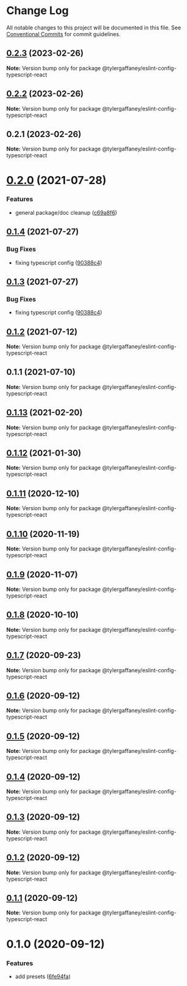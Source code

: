 # Change Log

All notable changes to this project will be documented in this file.
See [Conventional Commits](https://conventionalcommits.org) for commit guidelines.

## [0.2.3](https://github.com/tylergaffaney/configs/compare/@tylergaffaney/eslint-config-typescript-react@0.2.2...@tylergaffaney/eslint-config-typescript-react@0.2.3) (2023-02-26)

**Note:** Version bump only for package @tylergaffaney/eslint-config-typescript-react





## [0.2.2](https://github.com/tylergaffaney/configs/compare/@tylergaffaney/eslint-config-typescript-react@0.2.1...@tylergaffaney/eslint-config-typescript-react@0.2.2) (2023-02-26)

**Note:** Version bump only for package @tylergaffaney/eslint-config-typescript-react





## 0.2.1 (2023-02-26)

**Note:** Version bump only for package @tylergaffaney/eslint-config-typescript-react





# [0.2.0](https://github.com/tylergaffaney/configs/compare/@tylergaffaney/eslint-config-typescript-react@0.1.4...@tylergaffaney/eslint-config-typescript-react@0.2.0) (2021-07-28)


### Features

* general package/doc cleanup ([c69a8f6](https://github.com/tylergaffaney/configs/commit/c69a8f60a03531f44d7996955d48d522d9637427))





## [0.1.4](https://github.com/tylergaffaney/configs/compare/@tylergaffaney/eslint-config-typescript-react@0.1.2...@tylergaffaney/eslint-config-typescript-react@0.1.4) (2021-07-27)

### Bug Fixes

- fixing typescript config ([90388c4](https://github.com/tylergaffaney/configs/commit/90388c4a744ba11070f668e752123d549994c4fb))

## [0.1.3](https://github.com/tylergaffaney/configs/compare/@tylergaffaney/eslint-config-typescript-react@0.1.2...@tylergaffaney/eslint-config-typescript-react@0.1.3) (2021-07-27)

### Bug Fixes

- fixing typescript config ([90388c4](https://github.com/tylergaffaney/configs/commit/90388c4a744ba11070f668e752123d549994c4fb))

## [0.1.2](https://github.com/tylergaffaney/configs/compare/@tylergaffaney/eslint-config-typescript-react@0.1.1...@tylergaffaney/eslint-config-typescript-react@0.1.2) (2021-07-12)

**Note:** Version bump only for package @tylergaffaney/eslint-config-typescript-react

## 0.1.1 (2021-07-10)

**Note:** Version bump only for package @tylergaffaney/eslint-config-typescript-react

## [0.1.13](https://github.com/tylergaffaney/configs/compare/@tylergaffaney/eslint-config-typescript-react@0.1.12...@tylergaffaney/eslint-config-typescript-react@0.1.13) (2021-02-20)

**Note:** Version bump only for package @tylergaffaney/eslint-config-typescript-react

## [0.1.12](https://github.com/tylergaffaney/configs/compare/@tylergaffaney/eslint-config-typescript-react@0.1.11...@tylergaffaney/eslint-config-typescript-react@0.1.12) (2021-01-30)

**Note:** Version bump only for package @tylergaffaney/eslint-config-typescript-react

## [0.1.11](https://github.com/tylergaffaney/configs/compare/@tylergaffaney/eslint-config-typescript-react@0.1.10...@tylergaffaney/eslint-config-typescript-react@0.1.11) (2020-12-10)

**Note:** Version bump only for package @tylergaffaney/eslint-config-typescript-react

## [0.1.10](https://github.com/tylergaffaney/configs/compare/@tylergaffaney/eslint-config-typescript-react@0.1.9...@tylergaffaney/eslint-config-typescript-react@0.1.10) (2020-11-19)

**Note:** Version bump only for package @tylergaffaney/eslint-config-typescript-react

## [0.1.9](https://github.com/tylergaffaney/configs/compare/@tylergaffaney/eslint-config-typescript-react@0.1.8...@tylergaffaney/eslint-config-typescript-react@0.1.9) (2020-11-07)

**Note:** Version bump only for package @tylergaffaney/eslint-config-typescript-react

## [0.1.8](https://github.com/tylergaffaney/configs/compare/@tylergaffaney/eslint-config-typescript-react@0.1.7...@tylergaffaney/eslint-config-typescript-react@0.1.8) (2020-10-10)

**Note:** Version bump only for package @tylergaffaney/eslint-config-typescript-react

## [0.1.7](https://github.com/tylergaffaney/configs/compare/@tylergaffaney/eslint-config-typescript-react@0.1.6...@tylergaffaney/eslint-config-typescript-react@0.1.7) (2020-09-23)

**Note:** Version bump only for package @tylergaffaney/eslint-config-typescript-react

## [0.1.6](https://github.com/tylergaffaney/configs/compare/@tylergaffaney/eslint-config-typescript-react@0.1.5...@tylergaffaney/eslint-config-typescript-react@0.1.6) (2020-09-12)

**Note:** Version bump only for package @tylergaffaney/eslint-config-typescript-react

## [0.1.5](https://github.com/tylergaffaney/configs/compare/@tylergaffaney/eslint-config-typescript-react@0.1.4...@tylergaffaney/eslint-config-typescript-react@0.1.5) (2020-09-12)

**Note:** Version bump only for package @tylergaffaney/eslint-config-typescript-react

## [0.1.4](https://github.com/tylergaffaney/configs/compare/@tylergaffaney/eslint-config-typescript-react@0.1.3...@tylergaffaney/eslint-config-typescript-react@0.1.4) (2020-09-12)

**Note:** Version bump only for package @tylergaffaney/eslint-config-typescript-react

## [0.1.3](https://github.com/tylergaffaney/configs/compare/@tylergaffaney/eslint-config-typescript-react@0.1.2...@tylergaffaney/eslint-config-typescript-react@0.1.3) (2020-09-12)

**Note:** Version bump only for package @tylergaffaney/eslint-config-typescript-react

## [0.1.2](https://github.com/tylergaffaney/configs/compare/@tylergaffaney/eslint-config-typescript-react@0.1.1...@tylergaffaney/eslint-config-typescript-react@0.1.2) (2020-09-12)

**Note:** Version bump only for package @tylergaffaney/eslint-config-typescript-react

## [0.1.1](https://github.com/tylergaffaney/configs/compare/@tylergaffaney/eslint-config-typescript-react@0.1.0...@tylergaffaney/eslint-config-typescript-react@0.1.1) (2020-09-12)

**Note:** Version bump only for package @tylergaffaney/eslint-config-typescript-react

# 0.1.0 (2020-09-12)

### Features

- add presets ([6fe94fa](https://github.com/tylergaffaney/configs/commit/6fe94fae4ed9d80b18833c9e5a3f51f710ebda43))
